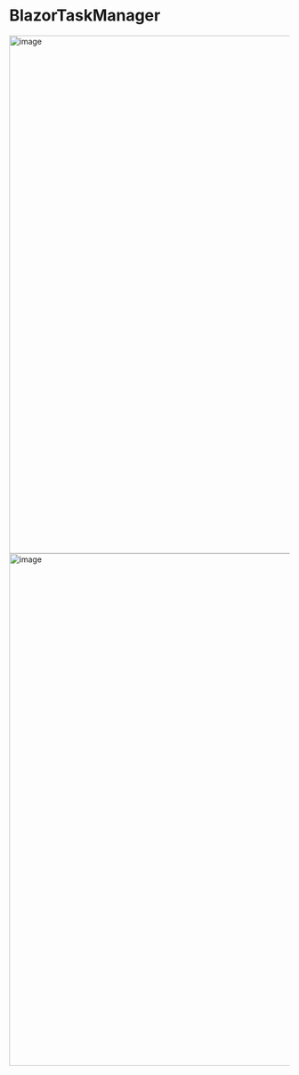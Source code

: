 # BlazorTaskManager  
<img width="1919" height="929" alt="image" src="https://github.com/user-attachments/assets/bdf49aec-34e1-47a0-a650-62c28bef9caa" />  
<img width="1919" height="919" alt="image" src="https://github.com/user-attachments/assets/b600d1a8-4313-4754-9b2b-d35902102d8c" />


